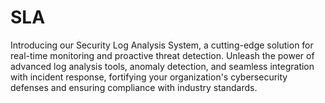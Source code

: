 # SLA
Introducing our Security Log Analysis System, a cutting-edge solution for real-time monitoring and proactive threat detection. Unleash the power of advanced log analysis tools, anomaly detection, and seamless integration with incident response, fortifying your organization's cybersecurity defenses and ensuring compliance with industry standards.

